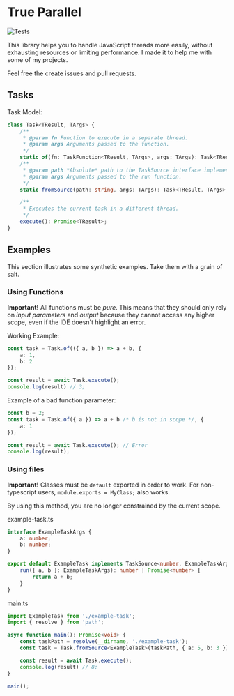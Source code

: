 
# True Parallel

![Tests](https://github.com/paulcosma97/true-parallel/workflows/master%20tests/badge.svg)

This library helps you to handle JavaScript threads more easily, without exhausting resources or limiting performance. I made it to help me with some of my projects.

Feel free the create issues and pull requests.

## Tasks

Task Model:
```ts
class Task<TResult, TArgs> {
	/**
	 * @param fn Function to execute in a separate thread.
	 * @param args Arguments passed to the function.
	 */
	static of(fn: TaskFunction<TResult, TArgs>, args: TArgs): Task<TResult, TArgs>;
	/**
	 * @param path *Absolute* path to the TaskSource interface implementation. 
	 * @param args Arguments passed to the run function.
	 */
	static fromSource(path: string, args: TArgs): Task<TResult, TArgs>;

	/**
	 * Executes the current task in a different thread.
	 */
	execute(): Promise<TResult>;
}
```

## Examples

This section illustrates some synthetic examples. Take them with a grain of salt.

### Using Functions

**Important!**
All functions must be *pure*. This means that they should only rely on *input parameters* and *output* because they cannot access any higher scope, even if the IDE doesn't highlight an error.

Working Example:
```ts
const task = Task.of(({ a, b }) => a + b, {
	a: 1,
	b: 2
});

const result = await Task.execute();
console.log(result) // 3;
```
Example of a bad function parameter:
```ts
const b = 2;
const task = Task.of({ a }) => a + b /* b is not in scope */, {
	a: 1
});

const result = await Task.execute(); // Error
console.log(result);
```

### Using files

**Important!**
Classes must be `default` exported in order to work. For non-typescript users, `module.exports = MyClass;` also works.

By using this method, you are no longer constrained by the current scope. 

example-task.ts
```ts
interface ExampleTaskArgs {
	a: number;
	b: number;
}

export default ExampleTask implements TaskSource<number, ExampleTaskArgs> {
	run({ a, b }: ExampleTaskArgs): number | Promise<number> {
		return a + b;
	}
}
```

main.ts
```ts
import ExampleTask from './example-task';
import { resolve } from 'path';

async function main(): Promise<void> {
	const taskPath = resolve(__dirname, './example-task');
	const task = Task.fromSource<ExampleTask>(taskPath, { a: 5, b: 3 });

	const result = await Task.execute();
	console.log(result) // 8;
}

main();
```




